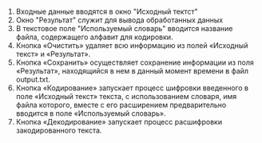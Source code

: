 1. Входные данные вводятся в окно "Исходный тектст"
2. Окно "Результат" служит для вывода обработанных данных
3. В текстовое поле "Используемый словарь" вводится название файла, содержащего алфавит для кодировки.
4. Кнопка «Очистить» удаляет всю информацию из полей «Исходный текст» и «Результат».
5. Кнопка «Сохранить» осуществляет сохранение информации из поля «Результат», находящийся в нем в данный момент времени в файл output.txt.
6. Кнопка «Кодирование» запускает процесс шифровки введенного в поле «Исходный текст» текста, с использованием словаря, имя файла которого, вместе с его расширением предварительно вводится в поле «Используемый словарь».
7. Кнопка «Декодирование» запускает процесс расшифровки закодированного текста.
